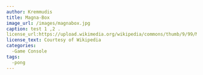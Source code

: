 ```yaml
---
author: Kremmudis
title: Magna-Box 
image_url: /images/magnabox.jpg
caption: test 1 ,2 .
license_url:https://upload.wikimedia.org/wikipedia/commons/thumb/9/99/Magnavox-Odyssey-Console-Set.jpg/1920px-Magnavox-Odyssey-Console-Set.jpg
license_text: Courtesy of Wikipedia
categories:
  -Game Console
tags:
  -pong
---
```

